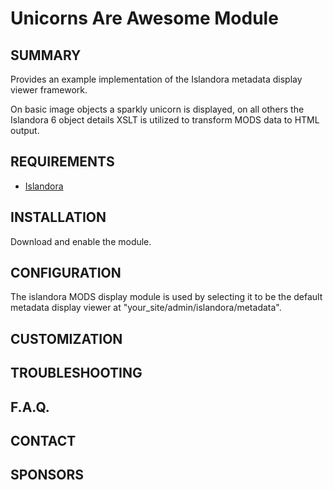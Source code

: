 Unicorns Are Awesome Module
===========================

SUMMARY
-------
Provides an example implementation of the Islandora metadata display viewer framework.

On basic image objects a sparkly unicorn is displayed, on all others the Islandora 6
object details XSLT is utilized to transform MODS data to HTML output.

REQUIREMENTS
------------
- [Islandora](http://github.com/Islandora/islandora)

INSTALLATION
------------
Download and enable the module.

CONFIGURATION
-------------
The islandora MODS display module is used by selecting it to be the default metadata display viewer at "your_site/admin/islandora/metadata".

CUSTOMIZATION
-------------

TROUBLESHOOTING
---------------

F.A.Q.
------

CONTACT
-------

SPONSORS
--------
